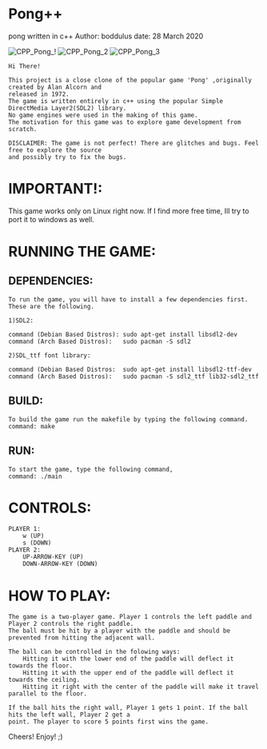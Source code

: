 # Pong++
pong written in c++
Author: boddulus
date:	28 March 2020

![CPP_Pong_!](https://user-images.githubusercontent.com/47565414/135740569-473ab9bf-85c5-4686-abf3-6ad9992009af.png)
![CPP_Pong_2](https://user-images.githubusercontent.com/47565414/135740576-193ed148-6b9a-414c-9ba7-fa2c811c111a.png)
![CPP_Pong_3](https://user-images.githubusercontent.com/47565414/135740577-790f345b-0113-4cde-9763-6d6c8860a3c5.png)


 	Hi There!

	This project is a close clone of the popular game 'Pong' ,originally created by Alan Alcorn and
	released in 1972.
	The game is written entirely in c++ using the popular Simple DirectMedia Layer2(SDL2) library.
	No game engines were used in the making of this game.
	The motivation for this game was to explore game development from scratch.
	
	DISCLAIMER: The game is not perfect! There are glitches and bugs. Feel free to explore the source
	and possibly try to fix the bugs.


IMPORTANT!:
=========

 This game works only on Linux right now. If I find more free time, Ill try to port it to windows as well. 



RUNNING THE GAME:
================


 DEPENDENCIES:
 -------------
	To run the game, you will have to install a few dependencies first.
	These are the following.

	1)SDL2:

	command (Debian Based Distros):	sudo apt-get install libsdl2-dev
	command (Arch Based Distros):   sudo pacman -S sdl2

	2)SDL_ttf font library:
	
	command (Debian Based Distros:	sudo apt-get install libsdl2-ttf-dev
	command (Arch Based Distros):   sudo pacman -S sdl2_ttf lib32-sdl2_ttf

 BUILD:
 -----
	To build the game run the makefile by typing the following command.
	command: make

 RUN:
 ---
 	To start the game, type the following command,
	command: ./main

CONTROLS:
======== 
 	
	PLAYER 1:
		w (UP)
		s (DOWN)
	PLAYER 2:
		UP-ARROW-KEY (UP)
		DOWN-ARROW-KEY (DOWN)

HOW TO PLAY:
============

	The game is a two-player game. Player 1 controls the left paddle and Player 2 controls the right paddle.
	The ball must be hit by a player with the paddle and should be prevented from hitting the adjacent wall.
	
	The ball can be controlled in the folowing ways:
		Hitting it with the lower end of the paddle will deflect it towards the floor.
		Hitting it with the upper end of the paddle will deflect it towards the ceiling.
		Hitting it right with the center of the paddle will make it travel parallel to the floor.
	
	If the ball hits the right wall, Player 1 gets 1 point. If the ball hits the left wall, Player 2 get a 
	point. The player to score 5 points first wins the game.

Cheers! Enjoy! ;)

